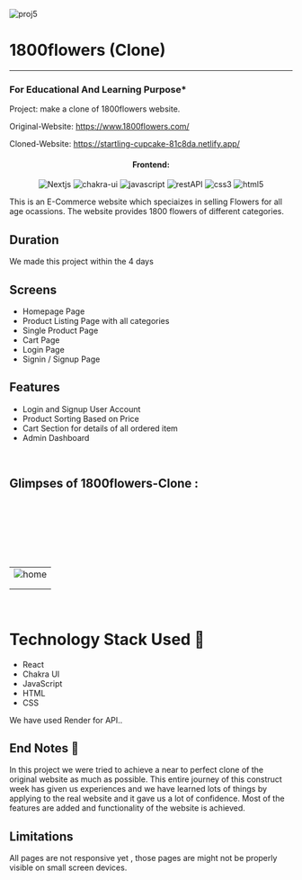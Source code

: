 
![proj5](https://github.com/Fitabhi7996/1800-Flowers/assets/112754597/983a2c83-150c-4ddf-92e9-c0ca6b2bcb52)
# 1800flowers (Clone)
-----

### For Educational And Learning Purpose*
Project: make a clone of 1800flowers website.

Original-Website: https://www.1800flowers.com/

Cloned-Website: https://startling-cupcake-81c8da.netlify.app/

<h4 align="center">Frontend:</h4>

<p align="center">
  <img src="https://img.shields.io/badge/React-20232A?style=for-the-badge&logo=react&logoColor=61DAFB" alt="Nextjs" />
  <img src="https://img.shields.io/badge/Chakra%20UI-3bc7bd?style=for-the-badge&logo=chakraui&logoColor=white" alt="chakra-ui" />
  <img src="https://img.shields.io/badge/JavaScript-323330?style=for-the-badge&logo=javascript&logoColor=F7DF1E" alt="javascript" />
  <img src="https://img.shields.io/badge/Render-02303A?style=for-the-badge&logo=react-router&logoColor=white" alt="restAPI" />
  <img src="https://img.shields.io/badge/CSS-1572B6?style=for-the-badge&logo=css3&logoColor=white" alt="css3" />
  <img src="https://img.shields.io/badge/HTML-E34F26?style=for-the-badge&logo=html5&logoColor=white" alt="html5" />
</p>

This is an E-Commerce website which speciaizes in selling Flowers for all age ocassions. The website provides 1800 flowers of different categories.



## Duration 
We made this project within the 4 days
<br />

## Screens 
- Homepage Page
- Product Listing Page with all categories
- Single Product Page
- Cart Page
- Login Page
- Signin / Signup Page


##  Features
- Login and Signup User Account
- Product Sorting Based on Price
- Cart Section for details of all ordered item
- Admin Dashboard
<br />


## Glimpses of 1800flowers-Clone :
<table>
  <tr>
    <td><img src="https://user-images.githubusercontent.com/110329801/229410614-576ebf03-7115-47e6-9866-9adeecee9ce7.png"  alt="home" /></td>
  </tr>
  <br/>
  <br/>
  <tr>
    <td><img src="https://user-images.githubusercontent.com/110329801/229411179-3736ea32-adea-4e0a-bc82-d72f054ee258.png"  alt="" /></td>
  </tr>
  <br/>
  <br/>
  <tr>
    <td><img src="https://user-images.githubusercontent.com/110329801/229411490-66ccdde2-fa29-4bae-837b-d2601ad0818c.png"  alt="" /></td>
  </tr>
  <br/>
  <br/>

</table>

<br />


# Technology Stack Used 🌟
* React
* Chakra UI
* JavaScript
* HTML
* CSS

We have used Render for API..


## End Notes 📑
In this project we were tried to achieve a near to perfect clone of the original website as much as possible. This entire journey of this construct week has given us experiences and we have learned lots of things by applying to the real website and it gave us a lot of confidence. Most of the features are added and functionality of the website is achieved.

## Limitations
All pages are not responsive yet , those pages are might not be properly visible on small screen devices.
